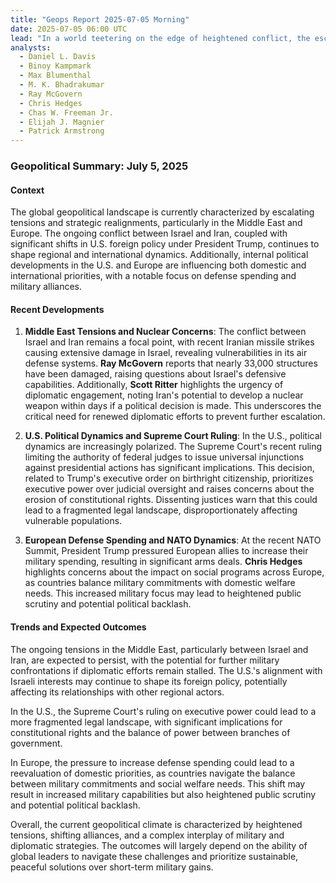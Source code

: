 ```yaml
---
title: "Geops Report 2025-07-05 Morning"
date: 2025-07-05 06:00 UTC
lead: "In a world teetering on the edge of heightened conflict, the escalating tensions between Israel and Iran, compounded by significant shifts in U.S. foreign policy under President Trump, are reshaping the geopolitical landscape, as missile strikes expose vulnerabilities and diplomatic efforts hang in the balance, threatening to ignite further regional instability."
analysts:
  - Daniel L. Davis
  - Binoy Kampmark
  - Max Blumenthal
  - M. K. Bhadrakumar
  - Ray McGovern
  - Chris Hedges
  - Chas W. Freeman Jr.
  - Elijah J. Magnier
  - Patrick Armstrong
---
```


### Geopolitical Summary: July 5, 2025

#### Context
The global geopolitical landscape is currently characterized by escalating tensions and strategic realignments, particularly in the Middle East and Europe. The ongoing conflict between Israel and Iran, coupled with significant shifts in U.S. foreign policy under President Trump, continues to shape regional and international dynamics. Additionally, internal political developments in the U.S. and Europe are influencing both domestic and international priorities, with a notable focus on defense spending and military alliances.

#### Recent Developments

1. **Middle East Tensions and Nuclear Concerns**: The conflict between Israel and Iran remains a focal point, with recent Iranian missile strikes causing extensive damage in Israel, revealing vulnerabilities in its air defense systems. **Ray McGovern** reports that nearly 33,000 structures have been damaged, raising questions about Israel's defensive capabilities. Additionally, **Scott Ritter** highlights the urgency of diplomatic engagement, noting Iran's potential to develop a nuclear weapon within days if a political decision is made. This underscores the critical need for renewed diplomatic efforts to prevent further escalation.

2. **U.S. Political Dynamics and Supreme Court Ruling**: In the U.S., political dynamics are increasingly polarized. The Supreme Court's recent ruling limiting the authority of federal judges to issue universal injunctions against presidential actions has significant implications. This decision, related to Trump's executive order on birthright citizenship, prioritizes executive power over judicial oversight and raises concerns about the erosion of constitutional rights. Dissenting justices warn that this could lead to a fragmented legal landscape, disproportionately affecting vulnerable populations.

3. **European Defense Spending and NATO Dynamics**: At the recent NATO Summit, President Trump pressured European allies to increase their military spending, resulting in significant arms deals. **Chris Hedges** highlights concerns about the impact on social programs across Europe, as countries balance military commitments with domestic welfare needs. This increased military focus may lead to heightened public scrutiny and potential political backlash.

#### Trends and Expected Outcomes

The ongoing tensions in the Middle East, particularly between Israel and Iran, are expected to persist, with the potential for further military confrontations if diplomatic efforts remain stalled. The U.S.'s alignment with Israeli interests may continue to shape its foreign policy, potentially affecting its relationships with other regional actors.

In the U.S., the Supreme Court's ruling on executive power could lead to a more fragmented legal landscape, with significant implications for constitutional rights and the balance of power between branches of government.

In Europe, the pressure to increase defense spending could lead to a reevaluation of domestic priorities, as countries navigate the balance between military commitments and social welfare needs. This shift may result in increased military capabilities but also heightened public scrutiny and potential political backlash.

Overall, the current geopolitical climate is characterized by heightened tensions, shifting alliances, and a complex interplay of military and diplomatic strategies. The outcomes will largely depend on the ability of global leaders to navigate these challenges and prioritize sustainable, peaceful solutions over short-term military gains.
